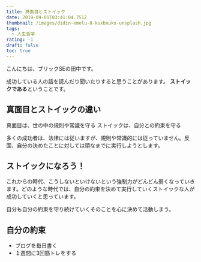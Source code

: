 ```yaml
---
title: 真面目とストイック
date: 2019-09-01T03:41:04.751Z
thumbnail: /images/didin-emelu-8-kuxbxuku-unsplash.jpg
tags:
  - 人生哲学
rating: -1
draft: false
toc: true
---
```

こんにちは、ブリックSEの田中です。

成功している人の話を読んだり聞いたりすると思うことがあります。
**ストイックである**ということです。

## 真面目とストイックの違い

真面目は、世の中の規則や常識を守る 
ストイックは、自分との約束を守る 

多くの成功者は、法律には従いますが、規則や常識的には従っていません。反面、自分の決めたことに対しては頑なまでに実行しようとします。 

## ストイックになろう！

これからの時代、こうしないといけないという強制力がどんどん弱くなっていきます。どのような時代では、自分の約束を決めて実行していくストイックな人が成功していくと思っています。

自分も自分の約束を守り続けていくそのことを心に決めて活動しまう。

## 自分の約束

- ブログを毎日書く
- １週間に3回筋トレをする


